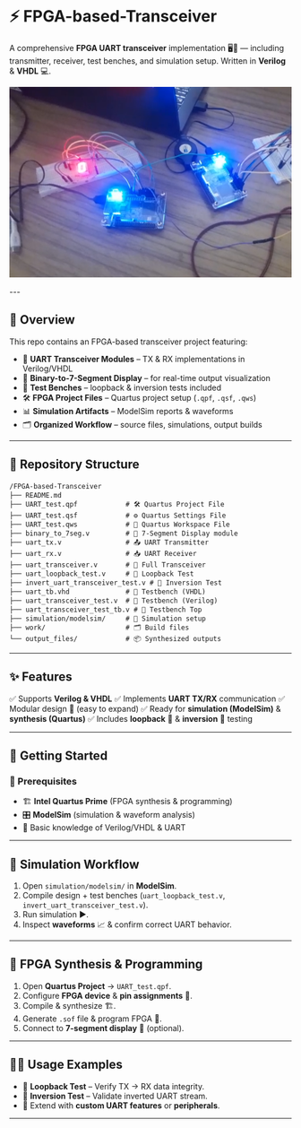 
# ⚡ FPGA-based-Transceiver

A comprehensive **FPGA UART transceiver** implementation 🖥️🔌 — including transmitter, receiver, test benches, and simulation setup. Written in **Verilog** & **VHDL** 💻.

<div align="center">
 
![](prototype.png)

</div>
---

## 📖 Overview

This repo contains an FPGA-based transceiver project featuring:

* 📡 **UART Transceiver Modules** – TX & RX implementations in Verilog/VHDL
* 🔢 **Binary-to-7-Segment Display** – for real-time output visualization
* 🧪 **Test Benches** – loopback & inversion tests included
* 🛠️ **FPGA Project Files** – Quartus project setup (`.qpf`, `.qsf`, `.qws`)
* 📊 **Simulation Artifacts** – ModelSim reports & waveforms
* 🗂️ **Organized Workflow** – source files, simulations, output builds

---

## 📂 Repository Structure

```text
/FPGA-based-Transceiver
├── README.md
├── UART_test.qpf            # 🛠️ Quartus Project File
├── UART_test.qsf            # ⚙️ Quartus Settings File
├── UART_test.qws            # 📂 Quartus Workspace File
├── binary_to_7seg.v         # 🔢 7-Segment Display module
├── uart_tx.v                # 📤 UART Transmitter
├── uart_rx.v                # 📥 UART Receiver
├── uart_transceiver.v       # 🔄 Full Transceiver
├── uart_loopback_test.v     # 🔁 Loopback Test
├── invert_uart_transceiver_test.v # 🔀 Inversion Test
├── uart_tb.vhd              # 🧪 Testbench (VHDL)
├── uart_transceiver_test.v  # 🧪 Testbench (Verilog)
├── uart_transceiver_test_tb.v # 🧪 Testbench Top
├── simulation/modelsim/     # 🧰 Simulation setup
├── work/                    # 🗂️ Build files
└── output_files/            # 📦 Synthesized outputs
```

---

## ✨ Features

✅ Supports **Verilog & VHDL**
✅ Implements **UART TX/RX** communication
✅ Modular design 🧩 (easy to expand)
✅ Ready for **simulation (ModelSim)** & **synthesis (Quartus)**
✅ Includes **loopback** 🔁 & **inversion** 🔀 testing

---

## 🚀 Getting Started

### 🔧 Prerequisites

* 🏗️ **Intel Quartus Prime** (FPGA synthesis & programming)
* 🎛️ **ModelSim** (simulation & waveform analysis)
* 📘 Basic knowledge of Verilog/VHDL & UART

---

## 🧪 Simulation Workflow

1. Open `simulation/modelsim/` in **ModelSim**.
2. Compile design + test benches (`uart_loopback_test.v`, `invert_uart_transceiver_test.v`).
3. Run simulation ▶️.
4. Inspect **waveforms** 📈 & confirm correct UART behavior.

---

## 🔨 FPGA Synthesis & Programming

1. Open **Quartus Project** → `UART_test.qpf`.
2. Configure **FPGA device** & **pin assignments** 📍.
3. Compile & synthesize 🏗️.
4. Generate `.sof` file & program FPGA 🔌.
5. Connect to **7-segment display** 🔢 (optional).

---

## 🧑‍💻 Usage Examples

* 🔁 **Loopback Test** – Verify TX → RX data integrity.
* 🔀 **Inversion Test** – Validate inverted UART stream.
* 🔧 Extend with **custom UART features** or **peripherals**.

---

